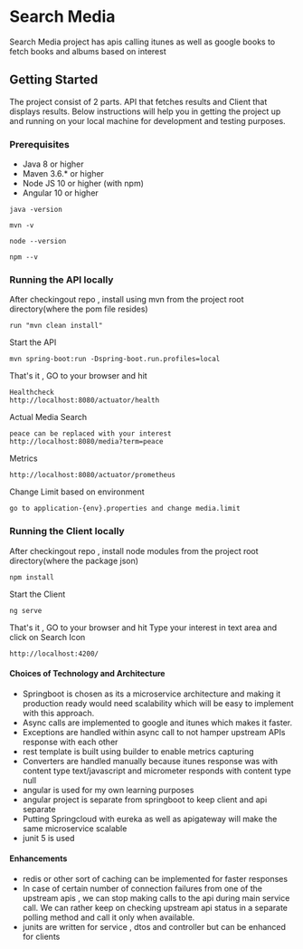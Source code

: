 # Search Media

 

Search Media project has apis calling itunes as well as google books to fetch books and albums based on interest

 

## Getting Started

 

 The project consist of 2 parts. API that fetches results and Client that displays results.
 Below instructions will help you in getting the project up and running on your local machine for development and testing purposes. 
 
### Prerequisites

 

* Java 8 or higher
* Maven 3.6.* or higher
* Node JS 10 or higher (with npm)
* Angular 10 or higher
```
java -version
```
```
mvn -v
```
```
node --version
```
```
npm --v
```
 

### Running the API locally

 

After checkingout repo , install using mvn from the project root directory(where the pom file resides)
```
run "mvn clean install"
```
Start the API
```
mvn spring-boot:run -Dspring-boot.run.profiles=local
```
That's it , GO to your browser and hit 
```
Healthcheck
http://localhost:8080/actuator/health
```
Actual Media Search
```
peace can be replaced with your interest
http://localhost:8080/media?term=peace
```
Metrics
```
http://localhost:8080/actuator/prometheus
```
Change Limit based on environment
```
go to application-{env}.properties and change media.limit
```

### Running the Client locally

 

After checkingout repo , install node modules from the project root directory(where the package json)
```
npm install
```
Start the Client
```
ng serve
```
That's it , GO to your browser and hit 
Type your interest in text area and click on Search Icon
```
http://localhost:4200/
```

#### Choices of Technology and Architecture
* Springboot is chosen as its a microservice architecture and making it production ready would need scalability which will be easy to implement with this approach.
* Async calls are implemented to google and itunes which makes it faster.
* Exceptions are handled within async call to not hamper upstream APIs response with each other
* rest template is built using builder to enable metrics capturing
* Converters are handled manually because itunes response was with content type text/javascript and micrometer responds with content type null 
* angular is used for my own learning purposes
* angular project is separate from springboot to keep client and api separate
* Putting Springcloud with eureka as well as apigateway will make the same microservice scalable
* junit 5 is used

#### Enhancements
* redis or other sort of caching can be implemented for faster responses
* In case of certain number of connection failures from one of the upstream apis , we can stop making calls to the api during main service call. We can rather keep on checking upstream api status in a separate polling method and call it only when available. 
* junits are written for service , dtos and controller but can be enhanced for clients

 

